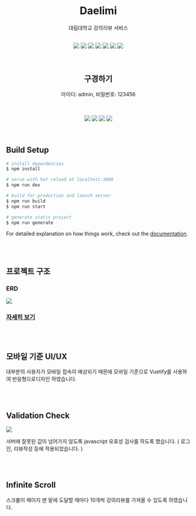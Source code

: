 <h1 align="center">Daelimi</h1>
<p align="center">
대림대학교 강의리뷰 서비스
</p>

<br/>

<div align="center">
    <img src="https://img.shields.io/badge/html-E34F26?style=for-the-badge&logo=html5&logoColor=white" />
    <img src="https://img.shields.io/badge/css-1572B6?style=for-the-badge&logo=css3&logoColor=white">
    <img src="https://img.shields.io/badge/javascript-F7DF1E?style=for-the-badge&logo=javascript&logoColor=black">
    <img src="https://img.shields.io/badge/vue.js-4FC08D?style=for-the-badge&logo=vue.js&logoColor=white" />
    <img src="https://img.shields.io/badge/vuetify-1867C0?style=for-the-badge&logo=vuetify&logoColor=white" />
    <img src="https://img.shields.io/badge/nuxt.js-00C58E?style=for-the-badge&logo=nuxt.js&logoColor=white" />
    <img src="https://img.shields.io/badge/AmazonAWS-232F3E?style=for-the-badge&logo=AmazonAWS&logoColor=white" />
</div>

<br/>
<br/>
<h2 align="center">구경하기</h2>

<p align="center">아이디: admin, 비밀번호: 123456</p>

<br/>
<br/>
<div align="center">
    <img src="./docs/images/01.PNG" />
    <img src="./docs/images/02.PNG" />
    <img src="./docs/images/03.PNG" />
    <img src="./docs/images/04.PNG" />
</div>

<br/>
<br/>

## Build Setup

```bash
# install dependencies
$ npm install

# serve with hot reload at localhost:3000
$ npm run dev

# build for production and launch server
$ npm run build
$ npm run start

# generate static project
$ npm run generate
```

For detailed explanation on how things work, check out the [documentation](https://nuxtjs.org).

<br/>
<br/>

## 프로젝트 구조

### ERD

<img src="./docs/images/07.PNG" />

### [자세히 보기](https://www.erdcloud.com/d/2xAPqYbHvQvqZLPQP)

<br/>
<br/>

## 모바일 기준 UI/UX

대부분의 사용자가 모바일 접속이 예상되기 때문에 모바일 기준으로 Vuetify를 사용하여 반응형으로디자인 하였습니다.

<br/>
<br/>

## Validation Check

<img src="./docs/images/05.PNG" />

서버에 잘못된 값이 넘어가지 않도록 javascript 유효성 검사를 하도록 했습니다. ( 로그인, 리뷰작성 등에 적용되었습니다. )

<br/>
<br/>

## Infinite Scroll

스크롤이 페이지 맨 밑에 도달할 때마다 10개씩 강의리뷰를 가져올 수 있도록 하였습니다.
